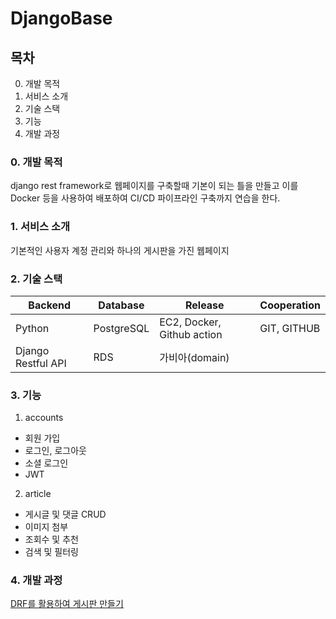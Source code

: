 # DjangoBase

## 목차

0. 개발 목적
1. 서비스 소개
2. 기술 스택
3. 기능
4. 개발 과정

### 0. 개발 목적

django rest framework로 웹페이지를 구축할때 기본이 되는 틀을 만들고 이를 Docker 등을 사용하여 배포하여 CI/CD 파이프라인 구축까지 연습을 한다.

### 1. 서비스 소개

기본적인 사용자 계정 관리와 하나의 게시판을 가진 웹페이지

### 2. 기술 스택

| Backend            | Database   | Release           | Cooperation |
| ------------------ | ---------- | ----------------- | ----------- |
| Python             | PostgreSQL | EC2, Docker, Github action  | GIT, GITHUB |
| Django Restful API | RDS        | 가비아(domain)    |             |

### 3. 기능

1. accounts
- 회원 가입
- 로그인, 로그아웃
- 소셜 로그인
- JWT

2. article
- 게시글 및 댓글 CRUD
- 이미지 첨부
- 조회수 및 추천 
- 검색 및 필터링

### 4. 개발 과정

[DRF를 활용하여 게시판 만들기]('https://velog.io/@mechauk418/series/FastAPI%EB%A1%9C-%EA%B2%8C%EC%8B%9C%ED%8C%90-%EB%A7%8C%EB%93%A4%EA%B8%B0)